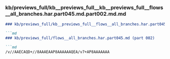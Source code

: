 ### kb/previews_full/kb__previews_full__kb__previews_full__flows__all_branches.har.part045.md.part002.md.md

```md
### kb/previews_full/kb__previews_full__flows__all_branches.har.part045.md.part002.md

```md
### kb/previews_full/flows__all_branches.har.part045.md (part 002)

```md
/v//AAECAQD+//8AAAEAAP8AAAAAAQEA/v7+AP8AAAAAAA
```

```

```

```
